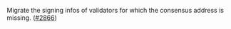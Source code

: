 Migrate the signing infos of validators for which the consensus address is missing. 
([\#2866](https://github.com/cosmos/gaia/pull/2866))



